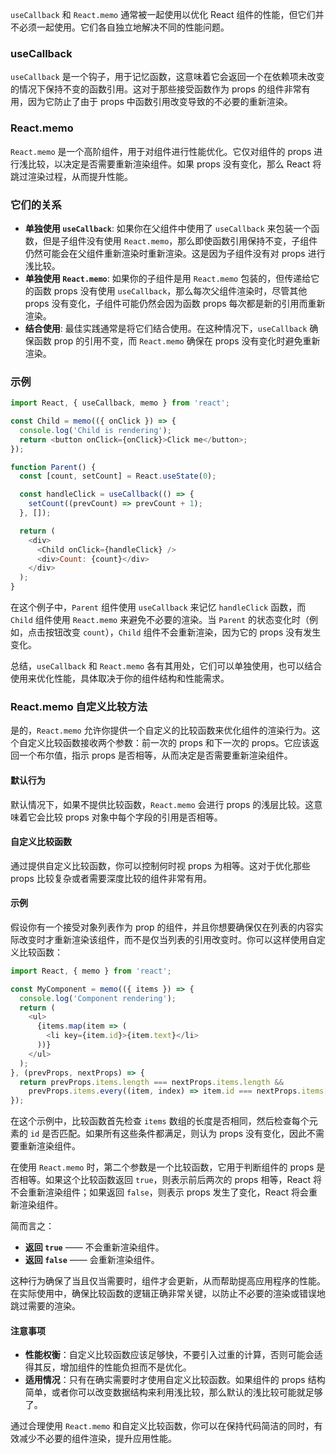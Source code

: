 `useCallback` 和 `React.memo` 通常被一起使用以优化 React 组件的性能，但它们并不必须一起使用。它们各自独立地解决不同的性能问题。

### useCallback
`useCallback` 是一个钩子，用于记忆函数，这意味着它会返回一个在依赖项未改变的情况下保持不变的函数引用。这对于那些接受函数作为 props 的组件非常有用，因为它防止了由于 props 中函数引用改变导致的不必要的重新渲染。

### React.memo
`React.memo` 是一个高阶组件，用于对组件进行性能优化。它仅对组件的 props 进行浅比较，以决定是否需要重新渲染组件。如果 props 没有变化，那么 React 将跳过渲染过程，从而提升性能。

### 它们的关系
- **单独使用 `useCallback`**: 如果你在父组件中使用了 `useCallback` 来包装一个函数，但是子组件没有使用 `React.memo`，那么即使函数引用保持不变，子组件仍然可能会在父组件重新渲染时重新渲染。这是因为子组件没有对 props 进行浅比较。
- **单独使用 `React.memo`**: 如果你的子组件是用 `React.memo` 包装的，但传递给它的函数 props 没有使用 `useCallback`，那么每次父组件渲染时，尽管其他 props 没有变化，子组件可能仍然会因为函数 props 每次都是新的引用而重新渲染。
- **结合使用**: 最佳实践通常是将它们结合使用。在这种情况下，`useCallback` 确保函数 prop 的引用不变，而 `React.memo` 确保在 props 没有变化时避免重新渲染。

### 示例
```javascript
import React, { useCallback, memo } from 'react';

const Child = memo(({ onClick }) => {
  console.log('Child is rendering');
  return <button onClick={onClick}>Click me</button>;
});

function Parent() {
  const [count, setCount] = React.useState(0);

  const handleClick = useCallback(() => {
    setCount((prevCount) => prevCount + 1);
  }, []);

  return (
    <div>
      <Child onClick={handleClick} />
      <div>Count: {count}</div>
    </div>
  );
}
```
在这个例子中，`Parent` 组件使用 `useCallback` 来记忆 `handleClick` 函数，而 `Child` 组件使用 `React.memo` 来避免不必要的渲染。当 `Parent` 的状态变化时（例如，点击按钮改变 `count`），`Child` 组件不会重新渲染，因为它的 props 没有发生变化。

总结，`useCallback` 和 `React.memo` 各有其用处，它们可以单独使用，也可以结合使用来优化性能，具体取决于你的组件结构和性能需求。





### React.memo 自定义比较方法

是的，`React.memo` 允许你提供一个自定义的比较函数来优化组件的渲染行为。这个自定义比较函数接收两个参数：前一次的 props 和下一次的 props。它应该返回一个布尔值，指示 props 是否相等，从而决定是否需要重新渲染组件。

#### 默认行为
默认情况下，如果不提供比较函数，`React.memo` 会进行 props 的浅层比较。这意味着它会比较 props 对象中每个字段的引用是否相等。

#### 自定义比较函数
通过提供自定义比较函数，你可以控制何时视 props 为相等。这对于优化那些 props 比较复杂或者需要深度比较的组件非常有用。

#### 示例
假设你有一个接受对象列表作为 prop 的组件，并且你想要确保仅在列表的内容实际改变时才重新渲染该组件，而不是仅当列表的引用改变时。你可以这样使用自定义比较函数：

```javascript
import React, { memo } from 'react';

const MyComponent = memo(({ items }) => {
  console.log('Component rendering');
  return (
    <ul>
      {items.map(item => (
        <li key={item.id}>{item.text}</li>
      ))}
    </ul>
  );
}, (prevProps, nextProps) => {
  return prevProps.items.length === nextProps.items.length &&
    prevProps.items.every((item, index) => item.id === nextProps.items[index].id);
});
```

在这个示例中，比较函数首先检查 `items` 数组的长度是否相同，然后检查每个元素的 `id` 是否匹配。如果所有这些条件都满足，则认为 props 没有变化，因此不需要重新渲染组件。



在使用 `React.memo` 时，第二个参数是一个比较函数，它用于判断组件的 props 是否相等。如果这个比较函数返回 `true`，则表示前后两次的 props 相等，React 将不会重新渲染组件；如果返回 `false`，则表示 props 发生了变化，React 将会重新渲染组件。

简而言之：

- **返回 `true`** —— 不会重新渲染组件。
- **返回 `false`** —— 会重新渲染组件。

这种行为确保了当且仅当需要时，组件才会更新，从而帮助提高应用程序的性能。在实际使用中，确保比较函数的逻辑正确非常关键，以防止不必要的渲染或错误地跳过需要的渲染。



#### 注意事项

- **性能权衡**：自定义比较函数应该足够快，不要引入过重的计算，否则可能会适得其反，增加组件的性能负担而不是优化。
- **适用情况**：只有在确实需要时才使用自定义比较函数。如果组件的 props 结构简单，或者你可以改变数据结构来利用浅比较，那么默认的浅比较可能就足够了。

通过合理使用 `React.memo` 和自定义比较函数，你可以在保持代码简洁的同时，有效减少不必要的组件渲染，提升应用性能。


